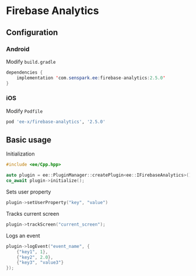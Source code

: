 # Firebase Analytics
## Configuration
### Android
Modify `build.gradle`
```java
dependencies {
    implementation 'com.senspark.ee:firebase-analytics:2.5.0'
}
```

### iOS
Modify `Podfile`
```ruby
pod 'ee-x/firebase-analytics', '2.5.0'
```

## Basic usage
Initialization
```cpp
#include <ee/Cpp.hpp>

auto plugin = ee::PluginManager::createPlugin<ee::IFirebaseAnalytics>();
co_await plugin->initialize();
```

Sets user property
```cpp
plugin->setUserProperty("key", "value")
```

Tracks current screen
```cpp
plugin->trackScreen("current_screen");
```

Logs an event
```cpp
plugin->logEvent("event_name", {
    {"key1", 1},
    {"key2", 2.0},
    {"key3", "value3"}
});
```